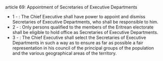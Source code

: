 article 69: Appointment of Secretaries of Executive Departments

<ul>
			<li>1 - : The Chief Executive shall have power to appoint and dismiss Secretaries of Executive Departments, who shall be responsible to him.<ul>
			</ul></li>			<li>2 - : Only persons qualified to the members of the Eritrean electorate shall be eligible to hold office as Secretaries of Executive Departments.<ul>
			</ul></li>			<li>3 - : The Chief Executive shall select the Secretaries of Executive Departments in such a way as to ensure as far as possible a fair representation in his council of the principal groups of the population and the various geographical areas of the territory.<ul>
			</ul></li></ul>